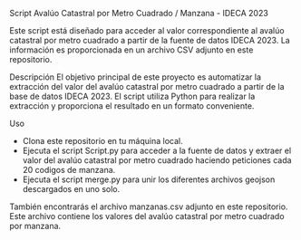 Script Avalúo Catastral por Metro Cuadrado / Manzana - IDECA 2023

Este script está diseñado para acceder al valor correspondiente al avalúo catastral por metro cuadrado a partir de la fuente de datos IDECA 2023. La información es proporcionada en un archivo CSV adjunto en este repositorio.

Descripción
El objetivo principal de este proyecto es automatizar la extracción del valor del avalúo catastral por metro cuadrado a partir de la base de datos IDECA 2023. El script utiliza Python para realizar la extracción y proporciona el resultado en un formato conveniente.

Uso

* Clona este repositorio en tu máquina local.
* Ejecuta el script Script.py para acceder a la fuente de datos y extraer el valor del avalúo catastral por metro cuadrado haciendo peticiones cada 20 codigos de manzana.
* Ejecuta el script merge.py para unir los diferentes archivos geojson descargados en uno solo.

También encontrarás el archivo manzanas.csv adjunto en este repositorio. 
Este archivo contiene los valores del avalúo catastral por metro cuadrado por manzana.
